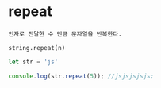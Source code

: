 # repeat

```
인자로 전달한 수 만큼 문자열을 반복한다.

string.repeat(n)
```

```js
let str = 'js'

console.log(str.repeat(5)); //jsjsjsjsjs;
```
